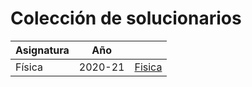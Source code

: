 # Colección de solucionarios

| Asignatura | Año | |
|---------------|--------|--------|
| Física | 2020-21 | [Fisica]() |
